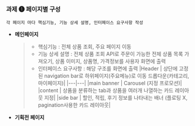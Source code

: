 ### 과제 &#10102; 페이지별 구성 

``
각 페이지 마다 핵심기능, 기능 상세 설명, 인터페이스 요구사항 작성
``

- **메인페이지**
    
    > - 핵심기능 : 전체 상품 조회, 주요 페이지 이동 
    > - 기능 상세 설명 : 전체 상품 조회 API로 주문이 가능한 전체 상품 목록 가져오기, 상품 이미지, 상품명, 가격정보를 사용자 화면에 출력 
    > - 인터페이스 요구사항 : 해당 구조를 화면에 출력
    >   |Header | 상단에 고정된 navigation bar로 하위페이지(주요메뉴)로 이동
    >            드롭다운(카테고리, 마이페이지)|
    >   |---|---|
    >   |main banner | Carousel (지정 프로모션)|
    >   |content | 상품을 분류하는 tab과 상품을 여러개 나열하는 카드 레이아웃 지정|
    >   |side bar | 할인, 적립, 후기 정보를 나타내는 배너 (플로팅 X, pagination사용한 카드 레이아웃|

- **기획전 페이지**
